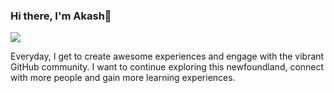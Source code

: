 ### Hi there, I'm Akash👋

<a href="URL_REDIRECT" target="blank"><img align="center" src="https://wallpaperaccess.com/full/2541026.jpg"/></a>

Everyday, I get to create awesome experiences and engage with the vibrant GitHub community. I want to continue exploring this newfoundland, connect with more people and gain more learning experiences.

<!--
**akashyadav1507/akashyadav1507** is a ✨ _special_ ✨ repository because its `README.md` (this file) appears on your GitHub profile.

Here are some ideas to get you started:

- 🔭 I’m currently working on ...
- 🌱 I’m currently learning ...
- 👯 I’m looking to collaborate on ...
- 🤔 I’m looking for help with ...
- 💬 Ask me about ...
- 📫 How to reach me: ...
- 😄 Pronouns: ...
- ⚡ Fun fact: ...
-->
